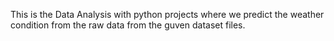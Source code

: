 This is the Data Analysis with python projects where we predict the weather condition from the raw data from the guven dataset files.

